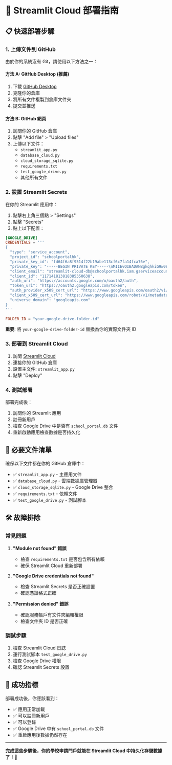 # 🚀 Streamlit Cloud 部署指南

## 📋 快速部署步驟

### 1. 上傳文件到 GitHub

由於你的系統沒有 Git，請使用以下方法之一：

#### 方法 A: GitHub Desktop (推薦)
1. 下載 [GitHub Desktop](https://desktop.github.com/)
2. 克隆你的倉庫
3. 將所有文件複製到倉庫文件夾
4. 提交並推送

#### 方法 B: GitHub 網頁
1. 訪問你的 GitHub 倉庫
2. 點擊 "Add file" > "Upload files"
3. 上傳以下文件：
   - `streamlit_app.py`
   - `database_cloud.py`
   - `cloud_storage_sqlite.py`
   - `requirements.txt`
   - `test_google_drive.py`
   - 其他所有文件

### 2. 設置 Streamlit Secrets

在你的 Streamlit 應用中：
1. 點擊右上角三個點 > "Settings"
2. 點擊 "Secrets"
3. 貼上以下配置：

```toml
[GOOGLE_DRIVE]
CREDENTIALS = '''
{
  "type": "service_account",
  "project_id": "schoolportalhk",
  "private_key_id": "fd64f6a8f9514f22b19abe113cf6c7fa14fca76e",
  "private_key": "-----BEGIN PRIVATE KEY-----\nMIIEvQIBADANBgkqhkiG9w0BAQEFAASCBKcwggSjAgEAAoIBAQCzq6tVsFf6kzp/\neKybGUdCKtGTkG+cY6m3AmLmIJTnyE/+uTT88f1CCXG57OvCXCjzHxoXVZAgwo4/\nsLioBYBdhcOnpMlYQRPbXMj/izTqHdikHjYk202E++0b1O1ubIY7P4G76jB3FuoA\nQBwp0jOppSOaBVec2zr0iWTf0Hw6KbS2ljodR9YMeNjHv5nc+io2lCV8ULXhxa2s\n6VMoOSPvmjhwZVEJH50PloQ7KIzYkam5Ju3s9ljxcJGpCUIb+m7I6ZyxiZnq3CQJ\ne/N6Z0YywEN40OymI9Ktrr2tsUV5dcvAw/lR+8QGgX9nzmObjQ81ztpg9Bq1ctD9\n22ayhQoDAgMBAAECggEARqRXG7xXgxpzFB52ww6X0WCzgRD3iSY4Ws/R4chqs40z\nQqRAPLnKiTXcZK1N7t+8bAbNA+Ks5eyI8GrD17A+Dcdjq5zjW1NPAt9C2hK6Ldip\nTrHgOPKO0pwY2GoKJnH9/vqTwDYucwxr2chbKmhOzsMyscKq9W3PCsmgg01eIqGN\nhbsmjknNPe68Peh7vBb7TJdXyeNTEhjI0YVyJ2DK73Xk7UjpVvDVMXVlPhX5gerv\nffhVgTPC0wGN9cVztkQy/aeYKpP1vDPg4y7qTULCdKO1jWGkE0Yk5/mLMt0P0Ehw\nCIf6FSetYOi7KxbYRcZsE1w0rLMGWtHkdVp4Yk53QQKBgQDdFP/b86kjLIzPmnTy\nDbiO16+aMhxWV8ZT+k8xF/68+w8NaifebEQ741jq2eqLDpFLiWpONSNj3IkgPm9f\nBDkJE7fU36egqpuEitpWd3CGYhz3nJUIBbqFMWJuoKLUwzTsKENv5CBddLzJyAwe\nIYymXhJCDpACVTsRoj54p07cwQKBgQDQDEhUnuEN5E78ln21xH1TyIj9RZLhWHP8\n8kw0yF0m08olqaR7eKMgVYod0YkKRQgylSzCrIpMKMPs/p0SSCeYlhtk0N+Abg03\n7TrJSP662nyeE5HpI1AKiZJdGt+XDXhhzx1aybkt4molcHLDU7H+faIoWvpSXjLR\nJN80L+SjwwKBgFIz7K6r+sfJWNIYbENUNrtmFzUOTNsN6ABxoeBvO5ipAP/L6Oca\n+oQKFJW+USdDU2LyxUQvHemTpqkGjgKWX16wpjnQr1NeHFU8C9L6tixBbuPipMdG\n2gOMST05HVJfAt6MWgbQm/gj385nQ5owf0uczs0g/QrhBgWYfgH+s6QBAoGBAIXu\nwkmnll5pEehNwVPY0I21VWsm9O2ZEeJO4XxBWKZ8RXCFi1vpR6qzJp0XnU89LY/S\ntOQGS2nH/Il/SALS7JqwV6ZJSPjW4C+Wyvd1xHbp3LuvAYnCr+54rf6+JB6MD2l3\n+f/OSSYe0hKUF21jXfzlSBUOrIOGHNTDFeX0xw4dAoGARsQtC5C+sd6SBcD/xj9u\ncdNf42AYVpniqr1t5X6Q2ft1jO+LfP07q37cH5wTcjUKJE/S4v7gjQZlLYufKhuu\nlPJK5HQ62gKxwR1hDOhAEb2SpzfWxhQnMjkmcXslh+MnBcEc/gxAvryZkrHtUFuC\np06NYRZ/A6tlMkhdQsb5c4w=\n-----END PRIVATE KEY-----\n",
  "client_email": "streamlit-cloud-db@schoolportalhk.iam.gserviceaccount.com",
  "client_id": "117141813818385350638",
  "auth_uri": "https://accounts.google.com/o/oauth2/auth",
  "token_uri": "https://oauth2.googleapis.com/token",
  "auth_provider_x509_cert_url": "https://www.googleapis.com/oauth2/v1/certs",
  "client_x509_cert_url": "https://www.googleapis.com/robot/v1/metadata/x509/streamlit-cloud-db%40schoolportalhk.iam.gserviceaccount.com",
  "universe_domain": "googleapis.com"
}
'''

FOLDER_ID = "your-google-drive-folder-id"
```

**重要**: 將 `your-google-drive-folder-id` 替換為你的實際文件夾 ID

### 3. 部署到 Streamlit Cloud

1. 訪問 [Streamlit Cloud](https://share.streamlit.io/)
2. 連接你的 GitHub 倉庫
3. 設置主文件: `streamlit_app.py`
4. 點擊 "Deploy"

### 4. 測試部署

部署完成後：
1. 訪問你的 Streamlit 應用
2. 註冊新用戶
3. 檢查 Google Drive 中是否有 `school_portal.db` 文件
4. 重新啟動應用檢查數據是否持久化

## 📁 必要文件清單

確保以下文件都在你的 GitHub 倉庫中：

- ✅ `streamlit_app.py` - 主應用文件
- ✅ `database_cloud.py` - 雲端數據庫管理器
- ✅ `cloud_storage_sqlite.py` - Google Drive 整合
- ✅ `requirements.txt` - 依賴文件
- ✅ `test_google_drive.py` - 測試腳本

## 🛠️ 故障排除

### 常見問題

1. **"Module not found" 錯誤**
   - 檢查 `requirements.txt` 是否包含所有依賴
   - 確保 Streamlit Cloud 重新部署

2. **"Google Drive credentials not found"**
   - 檢查 Streamlit Secrets 是否正確設置
   - 確認憑證格式正確

3. **"Permission denied" 錯誤**
   - 確認服務帳戶有文件夾編輯權限
   - 檢查文件夾 ID 是否正確

### 調試步驟

1. 檢查 Streamlit Cloud 日誌
2. 運行測試腳本 `test_google_drive.py`
3. 檢查 Google Drive 權限
4. 確認 Streamlit Secrets 設置

## 🎯 成功指標

部署成功後，你應該看到：

- ✅ 應用正常加載
- ✅ 可以註冊新用戶
- ✅ 可以登錄
- ✅ Google Drive 中有 `school_portal.db` 文件
- ✅ 重啟應用後數據仍然存在

---

**完成這些步驟後，你的學校申請門戶就能在 Streamlit Cloud 中持久化存儲數據了！🎉** 